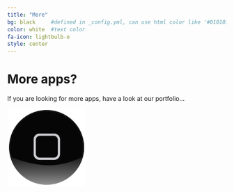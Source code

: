 ```yaml
---
title: "More"
bg: black     #defined in _config.yml, can use html color like '#010101'
color: white  #text color
fa-icon: lightbulb-o
style: center
---
```


# More apps?

If you are looking for more apps, have a look at our portfolio...

<a href="http://www.bobgoo.com"><img src="img/Bobgoo-Rounded-512.png" width="180"></a>




